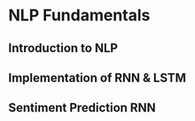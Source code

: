 # NLP Fundamentals

## Introduction to NLP

## Implementation of RNN & LSTM

## Sentiment Prediction RNN
